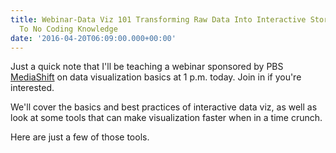 ```yaml
---
title: Webinar-Data Viz 101 Transforming Raw Data Into Interactive Stories With Little
  To No Coding Knowledge
date: '2016-04-20T06:09:00.000+00:00'
---
```


<p>Just a quick note that I'll be teaching a webinar sponsored by PBS <a href="http://mediashift.org/2015/07/data-viz-101-how-to-transform-data-into-interactive-stories/">MediaShift</a> on data visualization basics at 1 p.m. today. Join in if you're interested.</p>
<div id="bigmarker-conference-widget-containerdea0aa00e7dc"></div>
<p><script src="https://www.bigmarker.com/widget/script.js?club=digitaled&style=conference&color=35a35c&btext=Reserve your spot&bs=small&cid=dea0aa00e7dc&conferences=Data-Viz-101-How-to-Transform-Data-into-Interactive-Stories" type="text/javascript"></script></p>
<p>We'll cover the basics and best practices of interactive data viz, as well as look at some tools that can make visualization faster when in a time crunch. <!--more--></p>
<p>Here are just a few of those tools.</p>

